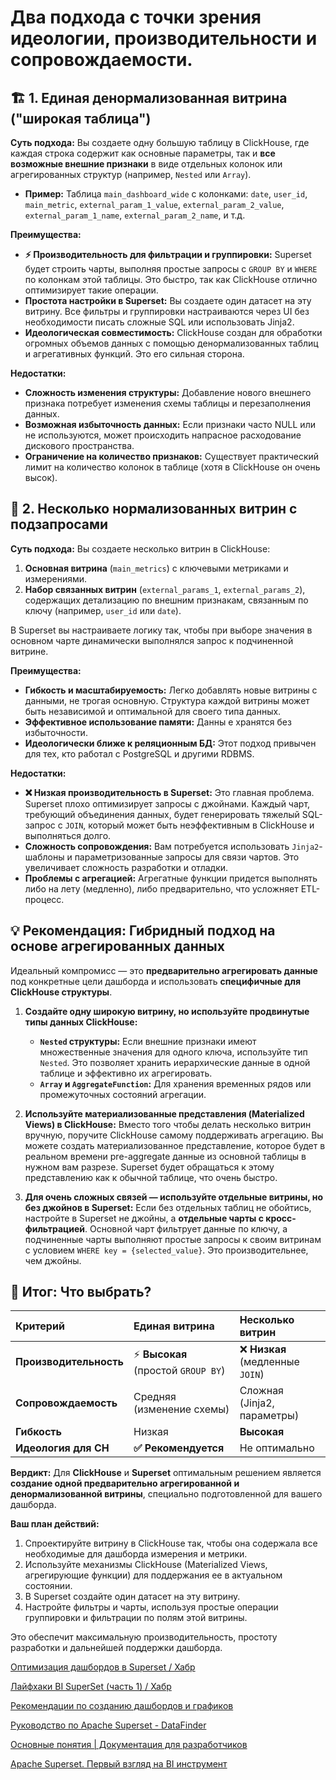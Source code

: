 # Два подхода с точки зрения идеологии, производительности и сопровождаемости.

## 🏗️ 1. Единая денормализованная витрина ("широкая таблица")

**Суть подхода:** Вы создаете одну большую таблицу в ClickHouse, где каждая строка содержит как основные параметры, так и **все возможные внешние признаки** в виде отдельных колонок или агрегированных структур (например, `Nested` или `Array`).

*   **Пример:** Таблица `main_dashboard_wide` с колонками: `date`, `user_id`, `main_metric`, `external_param_1_value`, `external_param_2_value`, `external_param_1_name`, `external_param_2_name`, и т.д.

**Преимущества:**
*   **⚡ Производительность для фильтрации и группировки:** Superset будет строить чарты, выполняя простые запросы с `GROUP BY` и `WHERE` по колонкам этой таблицы. Это быстро, так как ClickHouse отлично оптимизирует такие операции.
*   **Простота настройки в Superset:** Вы создаете один датасет на эту витрину. Все фильтры и группировки настраиваются через UI без необходимости писать сложные SQL или использовать Jinja2.
*   **Идеологическая совместимость:** ClickHouse создан для обработки огромных объемов данных с помощью денормализованных таблиц и агрегативных функций. Это его сильная сторона.

**Недостатки:**
*   **Сложность изменения структуры:** Добавление нового внешнего признака потребует изменения схемы таблицы и перезаполнения данных.
*   **Возможная избыточность данных:** Если признаки часто NULL или не используются, может происходить напрасное расходование дискового пространства.
*   **Ограничение на количество признаков:** Существует практический лимит на количество колонок в таблице (хотя в ClickHouse он очень высок).

## 🔗 2. Несколько нормализованных витрин с подзапросами

**Суть подхода:** Вы создаете несколько витрин в ClickHouse:
1.  **Основная витрина** (`main_metrics`) с ключевыми метриками и измерениями.
2.  **Набор связанных витрин** (`external_params_1`, `external_params_2`), содержащих детализацию по внешним признакам, связанным по ключу (например, `user_id` или `date`).

В Superset вы настраиваете логику так, чтобы при выборе значения в основном чарте динамически выполнялся запрос к подчиненной витрине.

**Преимущества:**
*   **Гибкость и масштабируемость:** Легко добавлять новые витрины с данными, не трогая основную. Структура каждой витрины может быть независимой и оптимальной для своего типа данных.
*   **Эффективное использование памяти:** Данны е хранятся без избыточности.
*   **Идеологически ближе к реляционным БД:** Этот подход привычен для тех, кто работал с PostgreSQL и другими RDBMS.

**Недостатки:**
*   **❌ Низкая производительность в Superset:** Это главная проблема. Superset плохо оптимизирует запросы с джойнами. Каждый чарт, требующий объединения данных, будет генерировать тяжелый SQL-запрос с `JOIN`, который может быть неэффективным в ClickHouse и выполняться долго.
*   **Сложность сопровождения:** Вам потребуется использовать `Jinja2`-шаблоны и параметризованные запросы для связи чартов. Это увеличивает сложность разработки и отладки.
*   **Проблемы с агрегацией:** Агрегатные функции придется выполнять либо на лету (медленно), либо предварительно, что усложняет ETL-процесс.

## 💡 Рекомендация: Гибридный подход на основе агрегированных данных

Идеальный компромисс — это **предварительно агрегировать данные** под конкретные цели дашборда и использовать **специфичные для ClickHouse структуры**.

1.  **Создайте одну широкую витрину, но используйте продвинутые типы данных ClickHouse:**
    *   **`Nested` структуры:** Если внешние признаки имеют множественные значения для одного ключа, используйте тип `Nested`. Это позволяет хранить иерархические данные в одной таблице и эффективно их агрегировать.
    *   **`Array` и `AggregateFunction`:** Для хранения временных рядов или промежуточных состояний агрегации.

2.  **Используйте материализованные представления (Materialized Views) в ClickHouse:** Вместо того чтобы делать несколько витрин вручную, поручите ClickHouse самому поддерживать агрегацию. Вы можете создать материализованное представление, которое будет в реальном времени pre-aggregate данные из основной таблицы в нужном вам разрезе. Superset будет обращаться к этому представлению как к обычной таблице, что очень быстро.

3.  **Для очень сложных связей — используйте отдельные витрины, но без джойнов в Superset:** Если без отдельных таблиц не обойтись, настройте в Superset не джойны, а **отдельные чарты с кросс-фильтрацией**. Основной чарт фильтрует данные по ключу, а подчиненные чарты выполняют простые запросы к своим витринам с условием `WHERE key = {selected_value}`. Это производительнее, чем джойны.

## 🚀 Итог: Что выбрать?

| Критерий | Единая витрина | Несколько витрин |
| :--- | :--- | :--- |
| **Производительность** | ⚡ **Высокая** (простой `GROUP BY`) | ❌ **Низкая** (медленные `JOIN`) |
| **Сопровождаемость** | Средняя (изменение схемы) | Сложная (Jinja2, параметры) |
| **Гибкость** | Низкая | **Высокая** |
| **Идеология для CH** | **✅ Рекомендуется** | Не оптимально |

**Вердикт:** Для **ClickHouse** и **Superset** оптимальным решением является **создание одной предварительно агрегированной и денормализованной витрины**, специально подготовленной для вашего дашборда.

**Ваш план действий:**
1.  Спроектируйте витрину в ClickHouse так, чтобы она содержала все необходимые для дашборда измерения и метрики.
2.  Используйте механизмы ClickHouse (Materialized Views, агрегирующие функции) для поддержания ее в актуальном состоянии.
3.  В Superset создайте один датасет на эту витрину.
4.  Настройте фильтры и чарты, используя простые операции группировки и фильтрации по полям этой витрины.

Это обеспечит максимальную производительность, простоту разработки и дальнейшей поддержки дашборда.

[Оптимизация дашбордов в Superset / Хабр](https://habr.com/ru/companies/gazprombank/articles/889408/)

[Лайфхаки BI SuperSet (часть 1) / Хабр](https://habr.com/ru/articles/932938/)

[Рекомендации по созданию дашбордов и графиков](https://developers.sber.ru/docs/ru/sdp/sdpanalytics/recommendations)

[Руководство по Apache Superset - DataFinder](https://datafinder.ru/products/rukovodstvo-po-apache-superset)

[Основные понятия | Документация для разработчиков](https://developers.sber.ru/docs/ru/sdp/sdpanalytics/basic-concepts)

[Apache Superset. Первый взгляд на BI инструмент](https://habr.com/ru/articles/681228/)
